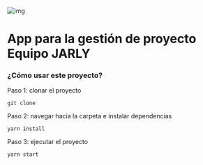 ![img](https://i.ibb.co/L0k3H2n/20.jpg)

# App para la gestión de proyecto Equipo JARLY

### ¿Cómo usar este proyecto?

Paso 1: clonar el proyecto

`git clone `

Paso 2: navegar hacia la carpeta e instalar dependencias

`yarn install`

Paso 3: ejecutar el proyecto

`yarn start`
